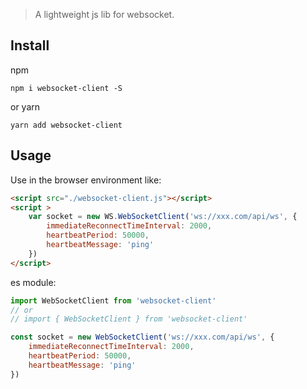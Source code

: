 > A lightweight js lib for websocket.

## Install
npm
```Command Line
npm i websocket-client -S
```
or yarn
```Command Line
yarn add websocket-client
```

## Usage

Use in the browser environment like:

```html
<script src="./websocket-client.js"></script>
<script >
    var socket = new WS.WebSocketClient('ws://xxx.com/api/ws', {
        immediateReconnectTimeInterval: 2000,
        heartbeatPeriod: 50000,
        heartbeatMessage: 'ping'
    })
</script>
```

es module:

```javascript
import WebSocketClient from 'websocket-client'
// or
// import { WebSocketClient } from 'websocket-client'

const socket = new WebSocketClient('ws://xxx.com/api/ws', {
    immediateReconnectTimeInterval: 2000,
    heartbeatPeriod: 50000,
    heartbeatMessage: 'ping'
})
```

